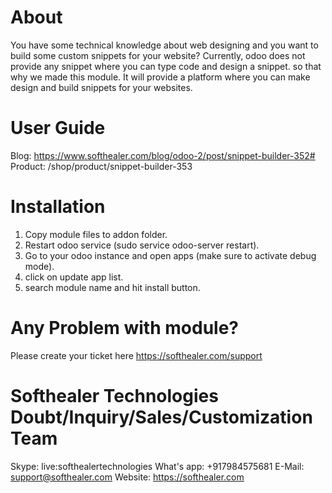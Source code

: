 About
============
You have some technical knowledge about web designing and you want to build some custom snippets for your website? Currently, odoo does not provide any snippet where you can type code and design a snippet. so that why we made this module. It will provide a platform where you can make design and build snippets for your websites.

User Guide
============
Blog: https://www.softhealer.com/blog/odoo-2/post/snippet-builder-352#
Product: /shop/product/snippet-builder-353

Installation
============
1) Copy module files to addon folder.
2) Restart odoo service (sudo service odoo-server restart).
3) Go to your odoo instance and open apps (make sure to activate debug mode).
4) click on update app list.
5) search module name and hit install button.

Any Problem with module?
=====================================
Please create your ticket here https://softhealer.com/support

Softhealer Technologies Doubt/Inquiry/Sales/Customization Team
=====================================
Skype: live:softhealertechnologies
What's app: +917984575681
E-Mail: support@softhealer.com
Website: https://softhealer.com

